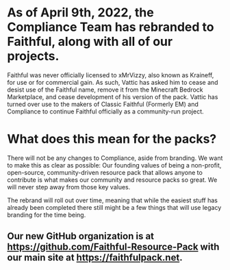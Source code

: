 # As of April 9th, 2022, the Compliance Team has rebranded to Faithful, along with all of our projects.


Faithful was never officially licensed to xMrVizzy, also known as Kraineff, for use or for commercial gain. As such, Vattic has asked him to cease and desist use of the Faithful name, remove it from the Minecraft Bedrock Marketplace, and cease development of his version of the pack. Vattic has turned over use to the makers of Classic Faithful (Formerly EM) and Compliance to continue Faithful officially as a community-run project. 

# What does this mean for the packs?

There will not be any changes to Compliance, aside from branding. We want to make this as clear as possible: Our founding values of being a non-profit, open-source, community-driven resource pack that allows anyone to contribute is what makes our community and resource packs so great. We will never step away from those key values.

The rebrand will roll out over time, meaning that while the easiest stuff has already been completed there still might be a few things that will use legacy branding for the time being.

## Our new GitHub organization is at https://github.com/Faithful-Resource-Pack with our main site at https://faithfulpack.net.
